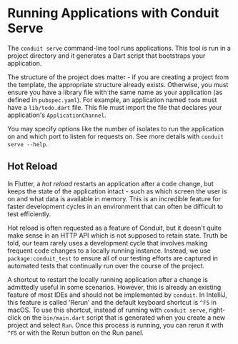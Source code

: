 # Running Applications with Conduit Serve

The `conduit serve` command-line tool runs applications. This tool is run in a project directory and it generates a Dart script that bootstraps your application.

The structure of the project does matter - if you are creating a project from the template, the appropriate structure already exists. Otherwise, you must ensure you have a library file with the same name as your application \(as defined in `pubspec.yaml`\). For example, an application named `todo` must have a `lib/todo.dart` file. This file must import the file that declares your application's `ApplicationChannel`.

You may specify options like the number of isolates to run the application on and which port to listen for requests on. See more details with `conduit serve --help`.

## Hot Reload

In Flutter, a _hot reload_ restarts an application after a code change, but keeps the state of the application intact - such as which screen the user is on and what data is available in memory. This is an incredible feature for faster development cycles in an environment that can often be difficult to test efficiently.

Hot reload is often requested as a feature of Conduit, but it doesn't quite make sense in an HTTP API which is not supposed to retain state. Truth be told, our team rarely uses a development cycle that involves making frequent code changes to a locally running instance. Instead, we use `package:conduit_test` to ensure all of our testing efforts are captured in automated tests that continually run over the course of the project.

A shortcut to restart the locally running application after a change is admittedly useful in some scenarios. However, this is already an existing feature of most IDEs and should not be implemented by `conduit`. In IntelliJ, this feature is called 'Rerun' and the default keyboard shortcut is `^F5` in macOS. To use this shortcut, instead of running with `conduit serve`, right-click on the `bin/main.dart` script that is generated when you create a new project and select `Run`. Once this process is running, you can rerun it with `^F5` or with the Rerun button on the Run panel.

